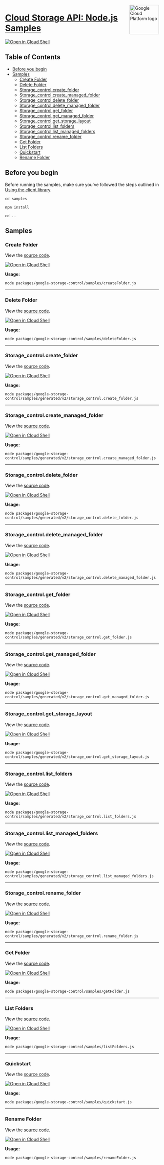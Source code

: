 [//]: # "This README.md file is auto-generated, all changes to this file will be lost."
[//]: # "To regenerate it, use `python -m synthtool`."
<img src="https://avatars2.githubusercontent.com/u/2810941?v=3&s=96" alt="Google Cloud Platform logo" title="Google Cloud Platform" align="right" height="96" width="96"/>

# [Cloud Storage API: Node.js Samples](https://github.com/googleapis/google-cloud-node)

[![Open in Cloud Shell][shell_img]][shell_link]



## Table of Contents

* [Before you begin](#before-you-begin)
* [Samples](#samples)
  * [Create Folder](#create-folder)
  * [Delete Folder](#delete-folder)
  * [Storage_control.create_folder](#storage_control.create_folder)
  * [Storage_control.create_managed_folder](#storage_control.create_managed_folder)
  * [Storage_control.delete_folder](#storage_control.delete_folder)
  * [Storage_control.delete_managed_folder](#storage_control.delete_managed_folder)
  * [Storage_control.get_folder](#storage_control.get_folder)
  * [Storage_control.get_managed_folder](#storage_control.get_managed_folder)
  * [Storage_control.get_storage_layout](#storage_control.get_storage_layout)
  * [Storage_control.list_folders](#storage_control.list_folders)
  * [Storage_control.list_managed_folders](#storage_control.list_managed_folders)
  * [Storage_control.rename_folder](#storage_control.rename_folder)
  * [Get Folder](#get-folder)
  * [List Folders](#list-folders)
  * [Quickstart](#quickstart)
  * [Rename Folder](#rename-folder)

## Before you begin

Before running the samples, make sure you've followed the steps outlined in
[Using the client library](https://github.com/googleapis/google-cloud-node#using-the-client-library).

`cd samples`

`npm install`

`cd ..`

## Samples



### Create Folder

View the [source code](https://github.com/googleapis/google-cloud-node/blob/main/packages/google-storage-control/samples/createFolder.js).

[![Open in Cloud Shell][shell_img]](https://console.cloud.google.com/cloudshell/open?git_repo=https://github.com/googleapis/google-cloud-node&page=editor&open_in_editor=packages/google-storage-control/samples/createFolder.js,samples/README.md)

__Usage:__


`node packages/google-storage-control/samples/createFolder.js`


-----




### Delete Folder

View the [source code](https://github.com/googleapis/google-cloud-node/blob/main/packages/google-storage-control/samples/deleteFolder.js).

[![Open in Cloud Shell][shell_img]](https://console.cloud.google.com/cloudshell/open?git_repo=https://github.com/googleapis/google-cloud-node&page=editor&open_in_editor=packages/google-storage-control/samples/deleteFolder.js,samples/README.md)

__Usage:__


`node packages/google-storage-control/samples/deleteFolder.js`


-----




### Storage_control.create_folder

View the [source code](https://github.com/googleapis/google-cloud-node/blob/main/packages/google-storage-control/samples/generated/v2/storage_control.create_folder.js).

[![Open in Cloud Shell][shell_img]](https://console.cloud.google.com/cloudshell/open?git_repo=https://github.com/googleapis/google-cloud-node&page=editor&open_in_editor=packages/google-storage-control/samples/generated/v2/storage_control.create_folder.js,samples/README.md)

__Usage:__


`node packages/google-storage-control/samples/generated/v2/storage_control.create_folder.js`


-----




### Storage_control.create_managed_folder

View the [source code](https://github.com/googleapis/google-cloud-node/blob/main/packages/google-storage-control/samples/generated/v2/storage_control.create_managed_folder.js).

[![Open in Cloud Shell][shell_img]](https://console.cloud.google.com/cloudshell/open?git_repo=https://github.com/googleapis/google-cloud-node&page=editor&open_in_editor=packages/google-storage-control/samples/generated/v2/storage_control.create_managed_folder.js,samples/README.md)

__Usage:__


`node packages/google-storage-control/samples/generated/v2/storage_control.create_managed_folder.js`


-----




### Storage_control.delete_folder

View the [source code](https://github.com/googleapis/google-cloud-node/blob/main/packages/google-storage-control/samples/generated/v2/storage_control.delete_folder.js).

[![Open in Cloud Shell][shell_img]](https://console.cloud.google.com/cloudshell/open?git_repo=https://github.com/googleapis/google-cloud-node&page=editor&open_in_editor=packages/google-storage-control/samples/generated/v2/storage_control.delete_folder.js,samples/README.md)

__Usage:__


`node packages/google-storage-control/samples/generated/v2/storage_control.delete_folder.js`


-----




### Storage_control.delete_managed_folder

View the [source code](https://github.com/googleapis/google-cloud-node/blob/main/packages/google-storage-control/samples/generated/v2/storage_control.delete_managed_folder.js).

[![Open in Cloud Shell][shell_img]](https://console.cloud.google.com/cloudshell/open?git_repo=https://github.com/googleapis/google-cloud-node&page=editor&open_in_editor=packages/google-storage-control/samples/generated/v2/storage_control.delete_managed_folder.js,samples/README.md)

__Usage:__


`node packages/google-storage-control/samples/generated/v2/storage_control.delete_managed_folder.js`


-----




### Storage_control.get_folder

View the [source code](https://github.com/googleapis/google-cloud-node/blob/main/packages/google-storage-control/samples/generated/v2/storage_control.get_folder.js).

[![Open in Cloud Shell][shell_img]](https://console.cloud.google.com/cloudshell/open?git_repo=https://github.com/googleapis/google-cloud-node&page=editor&open_in_editor=packages/google-storage-control/samples/generated/v2/storage_control.get_folder.js,samples/README.md)

__Usage:__


`node packages/google-storage-control/samples/generated/v2/storage_control.get_folder.js`


-----




### Storage_control.get_managed_folder

View the [source code](https://github.com/googleapis/google-cloud-node/blob/main/packages/google-storage-control/samples/generated/v2/storage_control.get_managed_folder.js).

[![Open in Cloud Shell][shell_img]](https://console.cloud.google.com/cloudshell/open?git_repo=https://github.com/googleapis/google-cloud-node&page=editor&open_in_editor=packages/google-storage-control/samples/generated/v2/storage_control.get_managed_folder.js,samples/README.md)

__Usage:__


`node packages/google-storage-control/samples/generated/v2/storage_control.get_managed_folder.js`


-----




### Storage_control.get_storage_layout

View the [source code](https://github.com/googleapis/google-cloud-node/blob/main/packages/google-storage-control/samples/generated/v2/storage_control.get_storage_layout.js).

[![Open in Cloud Shell][shell_img]](https://console.cloud.google.com/cloudshell/open?git_repo=https://github.com/googleapis/google-cloud-node&page=editor&open_in_editor=packages/google-storage-control/samples/generated/v2/storage_control.get_storage_layout.js,samples/README.md)

__Usage:__


`node packages/google-storage-control/samples/generated/v2/storage_control.get_storage_layout.js`


-----




### Storage_control.list_folders

View the [source code](https://github.com/googleapis/google-cloud-node/blob/main/packages/google-storage-control/samples/generated/v2/storage_control.list_folders.js).

[![Open in Cloud Shell][shell_img]](https://console.cloud.google.com/cloudshell/open?git_repo=https://github.com/googleapis/google-cloud-node&page=editor&open_in_editor=packages/google-storage-control/samples/generated/v2/storage_control.list_folders.js,samples/README.md)

__Usage:__


`node packages/google-storage-control/samples/generated/v2/storage_control.list_folders.js`


-----




### Storage_control.list_managed_folders

View the [source code](https://github.com/googleapis/google-cloud-node/blob/main/packages/google-storage-control/samples/generated/v2/storage_control.list_managed_folders.js).

[![Open in Cloud Shell][shell_img]](https://console.cloud.google.com/cloudshell/open?git_repo=https://github.com/googleapis/google-cloud-node&page=editor&open_in_editor=packages/google-storage-control/samples/generated/v2/storage_control.list_managed_folders.js,samples/README.md)

__Usage:__


`node packages/google-storage-control/samples/generated/v2/storage_control.list_managed_folders.js`


-----




### Storage_control.rename_folder

View the [source code](https://github.com/googleapis/google-cloud-node/blob/main/packages/google-storage-control/samples/generated/v2/storage_control.rename_folder.js).

[![Open in Cloud Shell][shell_img]](https://console.cloud.google.com/cloudshell/open?git_repo=https://github.com/googleapis/google-cloud-node&page=editor&open_in_editor=packages/google-storage-control/samples/generated/v2/storage_control.rename_folder.js,samples/README.md)

__Usage:__


`node packages/google-storage-control/samples/generated/v2/storage_control.rename_folder.js`


-----




### Get Folder

View the [source code](https://github.com/googleapis/google-cloud-node/blob/main/packages/google-storage-control/samples/getFolder.js).

[![Open in Cloud Shell][shell_img]](https://console.cloud.google.com/cloudshell/open?git_repo=https://github.com/googleapis/google-cloud-node&page=editor&open_in_editor=packages/google-storage-control/samples/getFolder.js,samples/README.md)

__Usage:__


`node packages/google-storage-control/samples/getFolder.js`


-----




### List Folders

View the [source code](https://github.com/googleapis/google-cloud-node/blob/main/packages/google-storage-control/samples/listFolders.js).

[![Open in Cloud Shell][shell_img]](https://console.cloud.google.com/cloudshell/open?git_repo=https://github.com/googleapis/google-cloud-node&page=editor&open_in_editor=packages/google-storage-control/samples/listFolders.js,samples/README.md)

__Usage:__


`node packages/google-storage-control/samples/listFolders.js`


-----




### Quickstart

View the [source code](https://github.com/googleapis/google-cloud-node/blob/main/packages/google-storage-control/samples/quickstart.js).

[![Open in Cloud Shell][shell_img]](https://console.cloud.google.com/cloudshell/open?git_repo=https://github.com/googleapis/google-cloud-node&page=editor&open_in_editor=packages/google-storage-control/samples/quickstart.js,samples/README.md)

__Usage:__


`node packages/google-storage-control/samples/quickstart.js`


-----




### Rename Folder

View the [source code](https://github.com/googleapis/google-cloud-node/blob/main/packages/google-storage-control/samples/renameFolder.js).

[![Open in Cloud Shell][shell_img]](https://console.cloud.google.com/cloudshell/open?git_repo=https://github.com/googleapis/google-cloud-node&page=editor&open_in_editor=packages/google-storage-control/samples/renameFolder.js,samples/README.md)

__Usage:__


`node packages/google-storage-control/samples/renameFolder.js`






[shell_img]: https://gstatic.com/cloudssh/images/open-btn.png
[shell_link]: https://console.cloud.google.com/cloudshell/open?git_repo=https://github.com/googleapis/google-cloud-node&page=editor&open_in_editor=samples/README.md
[product-docs]: https://cloud.google.com/storage/docs/reference/rpc
